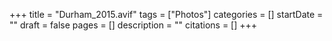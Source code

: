 +++
title = "Durham_2015.avif"
tags = ["Photos"]
categories = []
startDate = ""
draft = false
pages = []
description = ""
citations = []
+++
